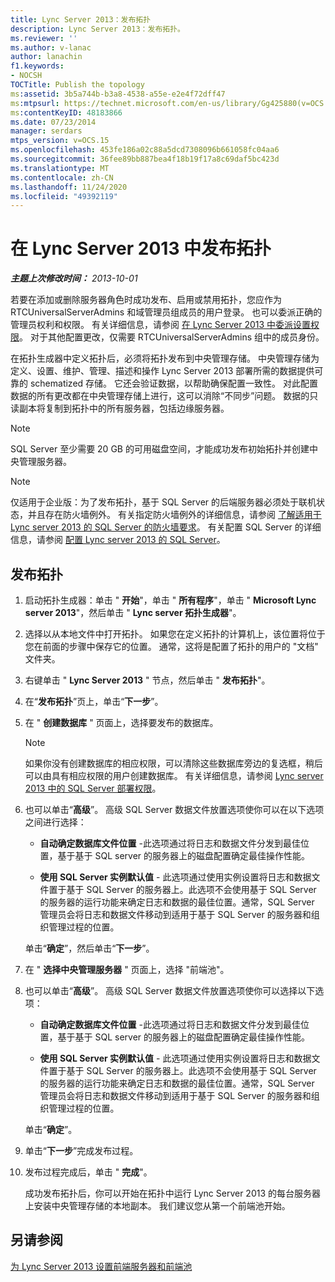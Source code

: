```yaml
---
title: Lync Server 2013：发布拓扑
description: Lync Server 2013：发布拓扑。
ms.reviewer: ''
ms.author: v-lanac
author: lanachin
f1.keywords:
- NOCSH
TOCTitle: Publish the topology
ms:assetid: 3b5a744b-b3a8-4538-a55e-e2e4f72dff47
ms:mtpsurl: https://technet.microsoft.com/en-us/library/Gg425880(v=OCS.15)
ms:contentKeyID: 48183866
ms.date: 07/23/2014
manager: serdars
mtps_version: v=OCS.15
ms.openlocfilehash: 453fe186a02c88a5dcd7308096b661058fc04aa6
ms.sourcegitcommit: 36fee89bb887bea4f18b19f17a8c69daf5bc423d
ms.translationtype: MT
ms.contentlocale: zh-CN
ms.lasthandoff: 11/24/2020
ms.locfileid: "49392119"
---
```

# <a name="publish-the-topology-in-lync-server-2013"></a>在 Lync Server 2013 中发布拓扑

<div data-xmlns="http://www.w3.org/1999/xhtml">

<div class="topic" data-xmlns="http://www.w3.org/1999/xhtml" data-msxsl="urn:schemas-microsoft-com:xslt" data-cs="https://msdn.microsoft.com/">

<div data-asp="https://msdn2.microsoft.com/asp">



</div>

<div id="mainSection">

<div id="mainBody">

<span> </span>

_**主题上次修改时间：** 2013-10-01_

若要在添加或删除服务器角色时成功发布、启用或禁用拓扑，您应作为 RTCUniversalServerAdmins 和域管理员组成员的用户登录。 也可以委派正确的管理员权利和权限。 有关详细信息，请参阅 [在 Lync Server 2013 中委派设置权限](lync-server-2013-delegate-setup-permissions.md)。 对于其他配置更改，仅需要 RTCUniversalServerAdmins 组中的成员身份。

在拓扑生成器中定义拓扑后，必须将拓扑发布到中央管理存储。 中央管理存储为定义、设置、维护、管理、描述和操作 Lync Server 2013 部署所需的数据提供可靠的 schematized 存储。 它还会验证数据，以帮助确保配置一致性。 对此配置数据的所有更改都在中央管理存储上进行，这可以消除“不同步”问题。 数据的只读副本将复制到拓扑中的所有服务器，包括边缘服务器。

<div>


> [!NOTE]  
> SQL Server 至少需要 20 GB 的可用磁盘空间，才能成功发布初始拓扑并创建中央管理服务器。



</div>

<div>


> [!NOTE]  
> 仅适用于企业版：为了发布拓扑，基于 SQL Server 的后端服务器必须处于联机状态，并且存在防火墙例外。 有关指定防火墙例外的详细信息，请参阅 <A href="lync-server-2013-understanding-firewall-requirements-for-sql-server.md">了解适用于 Lync server 2013 的 SQL Server 的防火墙要求</A>。 有关配置 SQL Server 的详细信息，请参阅 <A href="lync-server-2013-configure-sql-server-for-lync-server.md">配置 Lync server 2013 的 SQL Server</A>。



</div>

<div>

## <a name="to-publish-a-topology"></a>发布拓扑

1.  启动拓扑生成器：单击 " **开始**"，单击 " **所有程序**"，单击 " **Microsoft Lync server 2013**"，然后单击 " **Lync server 拓扑生成器**"。

2.  选择以从本地文件中打开拓扑。 如果您在定义拓扑的计算机上，该位置将位于您在前面的步骤中保存它的位置。 通常，这将是配置了拓扑的用户的 "文档" 文件夹。

3.  右键单击 " **Lync Server 2013** " 节点，然后单击 " **发布拓扑**"。

4.  在“**发布拓扑**”页上，单击“**下一步**”。

5.  在 " **创建数据库** " 页面上，选择要发布的数据库。
    
    <div>
    

    > [!NOTE]  
    > 如果你没有创建数据库的相应权限，可以清除这些数据库旁边的复选框，稍后可以由具有相应权限的用户创建数据库。 有关详细信息，请参阅 <A href="lync-server-2013-deployment-permissions-for-sql-server.md">Lync server 2013 中的 SQL Server 部署权限</A>。

    
    </div>

6.  也可以单击“**高级**”。 高级 SQL Server 数据文件放置选项使你可以在以下选项之间进行选择：
    
      - **自动确定数据库文件位置** -此选项通过将日志和数据文件分发到最佳位置，基于基于 SQL server 的服务器上的磁盘配置确定最佳操作性能。
    
      - **使用 SQL Server 实例默认值** - 此选项通过使用实例设置将日志和数据文件置于基于 SQL Server 的服务器上。此选项不会使用基于 SQL Server 的服务器的运行功能来确定日志和数据的最佳位置。通常，SQL Server 管理员会将日志和数据文件移动到适用于基于 SQL Server 的服务器和组织管理过程的位置。
    
    单击“**确定**”，然后单击“**下一步**”。

7.  在 " **选择中央管理服务器** " 页面上，选择 "前端池"。

8.  也可以单击“**高级**”。 高级 SQL Server 数据文件放置选项使你可以选择以下选项：
    
      - **自动确定数据库文件位置** -此选项通过将日志和数据文件分发到最佳位置，基于基于 SQL server 的服务器上的磁盘配置确定最佳操作性能。
    
      - **使用 SQL Server 实例默认值** - 此选项通过使用实例设置将日志和数据文件置于基于 SQL Server 的服务器上。此选项不会使用基于 SQL Server 的服务器的运行功能来确定日志和数据的最佳位置。通常，SQL Server 管理员会将日志和数据文件移动到适用于基于 SQL Server 的服务器和组织管理过程的位置。
    
    单击“**确定**”。

9.  单击“**下一步**”完成发布过程。

10. 发布过程完成后，单击 " **完成**"。
    
    成功发布拓扑后，你可以开始在拓扑中运行 Lync Server 2013 的每台服务器上安装中央管理存储的本地副本。 我们建议您从第一个前端池开始。

</div>

<div>

## <a name="see-also"></a>另请参阅


[为 Lync Server 2013 设置前端服务器和前端池](lync-server-2013-setting-up-front-end-servers-and-front-end-pools.md)  
  

</div>

</div>

<span> </span>

</div>

</div>

</div>

